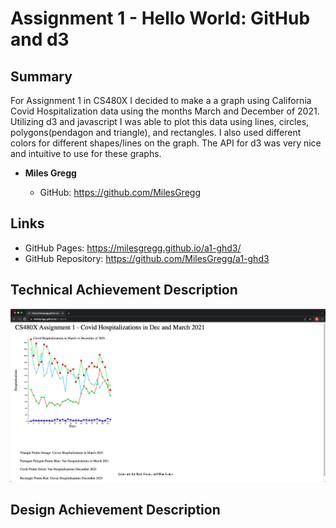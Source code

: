 Assignment 1 - Hello World: GitHub and d3  
===

Summary
---

For Assignment 1 in CS480X I decided to make a a graph using California Covid Hospitalization data using the months March and December of 2021. Utilizing d3 and javascript I was able to plot this data using lines, circles, polygons(pendagon and triangle), and rectangles. I also used different colors for different shapes/lines on the graph. The API for d3 was very nice and intuitive to use for these graphs.

-   **Miles Gregg**

    -   GitHub: https://github.com/MilesGregg

Links
---

- GitHub Pages: https://milesgregg.github.io/a1-ghd3/
- GitHub Repository: https://github.com/MilesGregg/a1-ghd3

Technical Achievement Description
---

![alt text](https://github.com/MilesGregg/a1-ghd3/blob/master/main.png?raw=true)


Design Achievement Description
---

